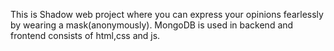 This is Shadow web project where you can express your opinions fearlessly by wearing a mask(anonymously). MongoDB is used in backend and frontend consists of html,css and js.
